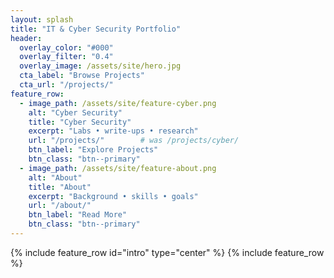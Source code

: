 ```yaml
---
layout: splash
title: "IT & Cyber Security Portfolio"
header:
  overlay_color: "#000"
  overlay_filter: "0.4"
  overlay_image: /assets/site/hero.jpg
  cta_label: "Browse Projects"
  cta_url: "/projects/"
feature_row:
  - image_path: /assets/site/feature-cyber.png
    alt: "Cyber Security"
    title: "Cyber Security"
    excerpt: "Labs • write-ups • research"
    url: "/projects/"        # was /projects/cyber/
    btn_label: "Explore Projects"
    btn_class: "btn--primary"
  - image_path: /assets/site/feature-about.png
    alt: "About"
    title: "About"
    excerpt: "Background • skills • goals"
    url: "/about/"
    btn_label: "Read More"
    btn_class: "btn--primary"
---
```


{% include feature_row id="intro" type="center" %}
{% include feature_row %}
